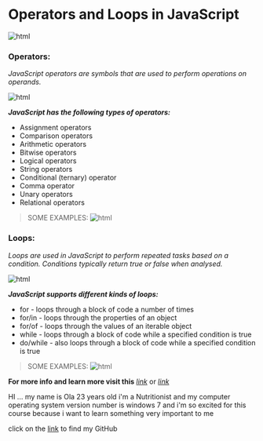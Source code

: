 
# Operators and Loops in JavaScript

![html](https://i.pinimg.com/originals/66/40/f5/6640f50ab19fa5c7214af9a9a3533637.webp) 

### **Operators:**
*JavaScript operators are symbols that are used to perform operations on operands.*

![html](https://data-flair.training/blogs/wp-content/uploads/sites/2/2019/03/JavaScript-Operators-1200x675.jpg) 

***JavaScript has the following types of operators:***

- Assignment operators
- Comparison operators
- Arithmetic operators
- Bitwise operators
- Logical operators
- String operators
- Conditional (ternary) operator
- Comma operator
- Unary operators
- Relational operators

> SOME EXAMPLES:
![html](https://dotnettutorials.net/wp-content/uploads/2020/02/JavaScript-Operators.png) 

### **Loops:**
*Loops are used in JavaScript to perform repeated tasks based on a condition. Conditions typically return true or false when analysed.*

![html](https://data-flair.training/blogs/wp-content/uploads/sites/2/2019/07/JavaScript-Loops-1200x675.jpg) 

***JavaScript supports different kinds of loops:***

- for - loops through a block of code a number of times
- for/in - loops through the properties of an object
- for/of - loops through the values of an iterable object
- while - loops through a block of code while a specified condition is true
- do/while - also loops through a block of code while a specified condition is true

> SOME EXAMPLES:
![html](https://miro.medium.com/max/5232/1*2n5manQ5kUkyTxhLREG9NQ.png) 



**For more info and learn more visit this** *[link](https://developer.mozilla.org/en-US/docs/Web/JavaScript/Guide/Expressions_and_Operators)* or 
*[link](https://developer.mozilla.org/en-US/docs/Web/JavaScript/Guide/Loops_and_iteration)*

HI ... my name is Ola 23 years old i'm a Nutritionist and my computer operating system version number is windows 7 and i'm so excited for this course because i want to learn something very important to me 

click on the [link](https://github.com/olaaltaslaq) to find my GitHub

